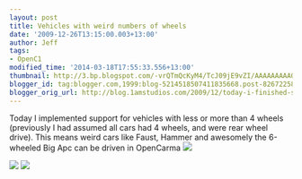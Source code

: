 ```yaml
---
layout: post
title: Vehicles with weird numbers of wheels
date: '2009-12-26T13:15:00.003+13:00'
author: Jeff
tags:
- OpenC1
modified_time: '2014-03-18T17:55:33.556+13:00'
thumbnail: http://3.bp.blogspot.com/-vrQTmQcKyM4/TcJ09jE9vZI/AAAAAAAAAG4/3ngFaYtKF74/s72-c/wheels1.jpg
blogger_id: tag:blogger.com,1999:blog-5214518507411835668.post-8267225800511380169
blogger_orig_url: http://blog.1amstudios.com/2009/12/today-i-finished-support-for-vehicles.html
---
```

Today I implemented support for vehicles with less or more than 4 wheels (previously I had assumed all cars had 4 wheels, and were rear wheel drive).  This means weird cars like Faust, Hammer and awesomely the 6-wheeled Big Apc can be driven in OpenCarma
![](http://3.bp.blogspot.com/-vrQTmQcKyM4/TcJ09jE9vZI/AAAAAAAAAG4/3ngFaYtKF74/s1600/wheels1.jpg)

![](http://3.bp.blogspot.com/-FlLDDIeGk2o/TcJ0-W_i88I/AAAAAAAAAG8/aF33bDcr3TI/s1600/wheels2.jpg)
![](http://3.bp.blogspot.com/-sNwFQjhZxoU/TcJ0_J2jRoI/AAAAAAAAAHA/mkMq6jj21ME/s1600/wheels3.jpg)